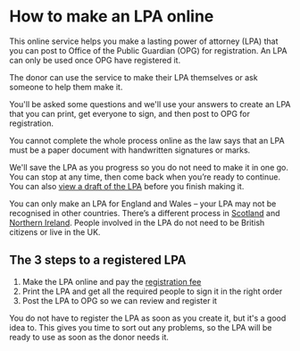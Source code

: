 # How to make an LPA online

This online service helps you make a lasting power of attorney (LPA) that you can post to Office of the Public Guardian (OPG) for registration. An LPA can only be used once OPG have registered it.

The donor can use the service to make their LPA themselves or ask someone to help them make it.

You'll be asked some questions and we'll use your answers to create an LPA that you can print, get everyone to sign, and then post to OPG for registration.

You cannot complete the whole process online as the law says that an LPA must be a paper document with handwritten signatures or marks.

We'll save the LPA as you progress so you do not need to make it in one go. You can stop at any time, then come back when you’re ready to continue. You can also [view a draft of the LPA](/help/#topic-view-a-draft-of-the-lpa) before you finish making it.

You can only make an LPA for England and Wales – your LPA may not be recognised in other countries. There’s a different process in [Scotland](http://www.publicguardian-scotland.gov.uk/power-of-attorney) and [Northern Ireland](http://www.nidirect.gov.uk/managing-your-affairs-and-enduring-power-of-attorney). People involved in the LPA do not need to be British citizens or live in the UK.

## The 3 steps to a registered LPA

1. Make the LPA online and pay the [registration fee](/help/#topic-fees-and-reductions)
2. Print the LPA and get all the required people to sign it in the right order
3. Post the LPA to OPG so we can review and register it

You do not have to register the LPA as soon as you create it, but it's a good idea to. This gives you time to sort out any problems, so the LPA will be ready to use as soon as the donor needs it.
